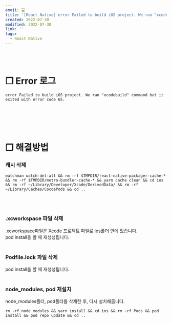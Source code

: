 ```yaml
---
emoji: 💻
title: '[React Native] error Failed to build iOS project. We ran "xcodebuild" command but it exited with error code 65.'
created: 2022-07-30
modified: 2022-07-30
link: ''
tags:
  - React Native
---
```

<br></br>


# **❐ Error 로그** 
```undefined isWrap
error Failed to build iOS project. We ran "xcodebuild" command but it exited with error code 65.
```
<br></br><br></br>



# **❐ 해결방법**  
### **캐시 삭제**
```
watchman watch-del-all && rm -rf $TMPDIR/react-native-packager-cache-* && rm -rf $TMPDIR/metro-bundler-cache-* && yarn cache clean && cd ios && rm -rf ~/Library/Developer/Xcode/DerivedData/ && rm -rf ~/Library/Caches/CocoaPods && cd ..
```
<br></br>

### **.xcworkspace 파일 삭제**
.xcworkspace파일은 Xcode 프로젝트 파일로 ios폴더 안에 있습니다.  
pod install을 할 때 재생성됩니다.
<br></br>

### **Podfile.lock 파일 삭제**
pod install을 할 때 재생성됩니다.
<br></br>

### **node_modules, pod 재설치**
node_modules폴더, pod폴더를 삭제한 후, 다시 설치해줍니다.
```
rm -rf node_modules && yarn install && cd ios && rm -rf Pods && pod install && pod repo update && cd ..
```
<br></br><br></br>
